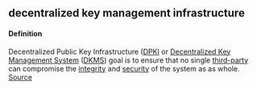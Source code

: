 ## decentralized key management infrastructure

<h4>Definition</h4><p>Decentralized Public Key Infrastructure (<a href="https://ldapwiki.com/wiki/DPKI">DPKI</a> or <a href="https://ldapwiki.com/wiki/Decentralized%20Key%20Management%20System">Decentralized Key Management System</a> (<a href="https://ldapwiki.com/wiki/DKMS">DKMS</a>) goal is to ensure that no single <a href="https://ldapwiki.com/wiki/Third-party">third-party</a> can compromise the <a href="https://ldapwiki.com/wiki/Integrity">integrity</a> and <a href="https://ldapwiki.com/wiki/Security">security</a> of the system as as whole.<br><a href="https://ldapwiki.com/wiki/Decentralized%20Public%20Key%20Infrastructure">Source</a></p>

